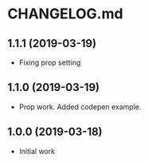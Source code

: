 # CHANGELOG.md

## 1.1.1 (2019-03-19)

- Fixing prop setting

## 1.1.0 (2019-03-19)

- Prop work. Added codepen example.

## 1.0.0 (2019-03-18)

- Initial work